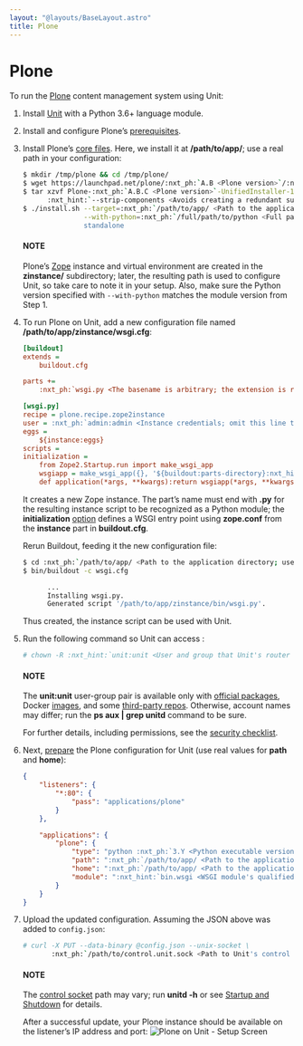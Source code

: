 ```yaml
---
layout: "@layouts/BaseLayout.astro"
title: Plone
---
```

# Plone

To run the [Plone](https://plone.org) content management system using Unit:

1. Install [Unit](../installation.md#installation-precomp-pkgs) with a Python 3.6+ language module.
2. Install and configure Plone’s [prerequisites](https://docs.plone.org/manage/installing/requirements.html).
3. Install Plone’s [core files](https://docs.plone.org/manage/installing/installation.html).  Here, we install it at **/path/to/app/**;
   use a real path in your configuration:
   ```bash
   $ mkdir /tmp/plone && cd /tmp/plone/
   $ wget https://launchpad.net/plone/:nxt_ph:`A.B <Plone version>`/:nxt_ph:`A.B.C <Plone version>`/+download/Plone-:nxt_ph:`A.B.C <Plone version>`-UnifiedInstaller-1.0.tgz
   $ tar xzvf Plone-:nxt_ph:`A.B.C <Plone version>`-UnifiedInstaller-1.0.tgz  \
         :nxt_hint:`--strip-components <Avoids creating a redundant subdirectory>`=1
   $ ./install.sh --target=:nxt_ph:`/path/to/app/ <Path to the application directory; use a real path in your configuration>`  \
                  --with-python=:nxt_ph:`/full/path/to/python <Full pathname of the Python executable used to create Plone's virtual environment>`  \
                  standalone
   ```

   #### NOTE
   Plone’s [Zope](https://plone.org/what-is-plone/zope) instance and
   virtual environment are created in the **zinstance/** subdirectory;
   later, the resulting path is used to configure Unit, so take care to note
   it in your setup.  Also, make sure the Python version specified with
   `--with-python` matches the module version from Step 1.
4. To run Plone on Unit, add a new configuration file named
   **/path/to/app/zinstance/wsgi.cfg**:
   ```cfg
   [buildout]
   extends =
       buildout.cfg

   parts +=
       :nxt_ph:`wsgi.py <The basename is arbitrary; the extension is required to make the resulting Python module discoverable>`

   [wsgi.py]
   recipe = plone.recipe.zope2instance
   user = :nxt_ph:`admin:admin <Instance credentials; omit this line to configure them interactively>`
   eggs =
       ${instance:eggs}
   scripts =
   initialization =
       from Zope2.Startup.run import make_wsgi_app
       wsgiapp = make_wsgi_app({}, '${buildout:parts-directory}:nxt_hint:`/instance/etc/zope.conf <Path to the Zope instance's configuration>`')
       def application(*args, **kwargs):return wsgiapp(*args, **kwargs)
   ```

   It creates a new Zope instance.  The part’s name must end with **.py**
   for the resulting instance script to be recognized as a Python module; the
   **initialization** [option](https://pypi.org/project/plone.recipe.zope2instance/#common-options)
   defines a WSGI entry point using **zope.conf** from the **instance**
   part in **buildout.cfg**.

   Rerun Buildout, feeding it the new configuration file:
   ```bash
   $ cd :nxt_ph:`/path/to/app/ <Path to the application directory; use a real path in your configuration>`zinstance/
   $ bin/buildout -c wsgi.cfg

         ...
         Installing wsgi.py.
         Generated script '/path/to/app/zinstance/bin/wsgi.py'.
   ```

   Thus created, the instance script can be used with Unit.
5. Run the following command so Unit can access :
   ```bash
   # chown -R :nxt_hint:`unit:unit <User and group that Unit's router runs as by default>` :nxt_ph:`/path/to/app/ <Path to the application files such as /data/www/app/; use a real path in your commands>`
   ```

   #### NOTE
   The **unit:unit** user-group pair is available only with [official
   packages](../installation.md#installation-precomp-pkgs), Docker [images](../installation.md#installation-docker), and some [third-party repos](../installation.md#installation-community-repos).  Otherwise, account names may differ; run
   the **ps aux | grep unitd** command to be sure.

   For further details, including permissions, see the [security checklist](security.md#security-apps).
6. Next, [prepare](../configuration.md#configuration-python) the Plone configuration for Unit
   (use real values for **path** and **home**):
   ```json
   {
       "listeners": {
           "*:80": {
               "pass": "applications/plone"
           }
       },

       "applications": {
           "plone": {
               "type": "python :nxt_ph:`3.Y <Python executable version used to install Plone>`",
               "path": ":nxt_ph:`/path/to/app/ <Path to the application directory; use a real path in your configuration>`zinstance/",
               "home": ":nxt_ph:`/path/to/app/ <Path to the application directory; use a real path in your configuration>`zinstance/",
               "module": ":nxt_hint:`bin.wsgi <WSGI module's qualified name with extension omitted>`"
           }
       }
   }
   ```
7. Upload the updated configuration.  Assuming the JSON above was added to
   `config.json`:
   ```bash
   # curl -X PUT --data-binary @config.json --unix-socket \
          :nxt_ph:`/path/to/control.unit.sock <Path to Unit's control socket in your installation>` :nxt_hint:`http://localhost/config/ <Path to the config section in Unit's control API>`
   ```

   #### NOTE
   The [control socket](../controlapi.md#configuration-socket) path may vary; run
   **unitd -h** or see [Startup and Shutdown](source.md#source-startup) for details.

   After a successful update, your Plone instance should be available on the
   listener’s IP address and port:
   ![Plone on Unit - Setup Screen](/plone.png)
